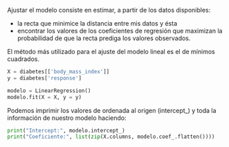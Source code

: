 Ajustar el modelo consiste en estimar, a partir de los datos disponibles:

- la recta que minimice la distancia entre mis datos y ésta
- encontrar los valores de los coeficientes de regresión que maximizan la probabilidad de que la recta prediga los valores observados.

El método  más utilizado para el ajuste del modelo lineal es el de mínimos cuadrados.

```python
X = diabetes[['body_mass_index']]
y = diabetes['response']

modelo = LinearRegression()
modelo.fit(X = X, y = y)
```

Podemos imprimir los valores de ordenada al origen (intercept_) y toda la información de nuestro modelo haciendo:

```python
print("Intercept:", modelo.intercept_)
print("Coeficiente:", list(zip(X.columns, modelo.coef_.flatten())))
```